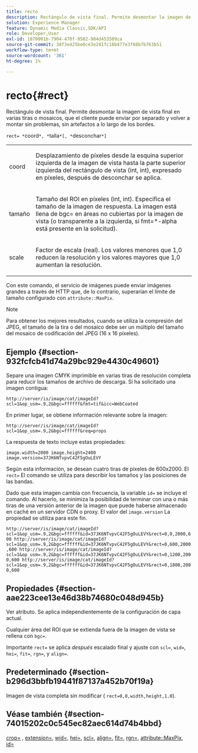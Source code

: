```yaml
---
title: recto
description: Rectángulo de vista final. Permite desmontar la imagen de vista final en varias tiras o mosaicos, que el cliente puede enviar por separado y volver a montar sin problemas, sin artefactos a lo largo de los bordes.
solution: Experience Manager
feature: Dynamic Media Classic,SDK/API
role: Developer,User
exl-id: 1870001b-7904-470f-9582-984d453509ca
source-git-commit: 38f3e425be0ce3e241fc18b477e3f68b7b763b51
workflow-type: tm+mt
source-wordcount: '361'
ht-degree: 1%

---
```


# recto{#rect}

Rectángulo de vista final. Permite desmontar la imagen de vista final en varias tiras o mosaicos, que el cliente puede enviar por separado y volver a montar sin problemas, sin artefactos a lo largo de los bordes.

`rect= *`coord`*, *`talla`*[, *`desconchar`*]`

<table id="simpletable_69D112F85FA24EFCA727B398DC8ED699"> 
 <tr class="strow"> 
  <td class="stentry"> <p><span class="varname"> coord</span> </p> </td> 
  <td class="stentry"> <p>Desplazamiento de píxeles desde la esquina superior izquierda de la imagen de vista hasta la parte superior izquierda del rectángulo de vista (int, int), expresado en píxeles, después de <span class="varname"> desconchar</span> se aplica. </p></td> 
 </tr> 
 <tr class="strow"> 
  <td class="stentry"> <p><span class="varname"> tamaño</span> </p></td> 
  <td class="stentry"> <p>Tamaño del ROI en píxeles (int, int). Especifica el tamaño de la imagen de respuesta. La imagen está llena de <span class="codeph"> bgc=</span> en áreas no cubiertas por la imagen de vista (o transparente a la izquierda, si <span class="codeph"> fmt=*-alpha</span> está presente en la solicitud). </p></td> 
 </tr> 
 <tr class="strow"> 
  <td class="stentry"> <p><span class="varname"> scale</span> </p></td> 
  <td class="stentry"> <p>Factor de escala (real). Los valores menores que 1,0 reducen la resolución y los valores mayores que 1,0 aumentan la resolución. </p></td> 
 </tr> 
</table>

Con este comando, el servicio de imágenes puede enviar imágenes grandes a través de HTTP que, de lo contrario, superarían el límite de tamaño configurado con `attribute::MaxPix`.

>[!NOTE]
>
>Para obtener los mejores resultados, cuando se utiliza la compresión del JPEG, el tamaño de la tira o del mosaico debe ser un múltiplo del tamaño del mosaico de codificación del JPEG (16 x 16 píxeles).

## Ejemplo {#section-932fcfcb41d74a29bc929e4430c49601}

Separe una imagen CMYK imprimible en varias tiras de resolución completa para reducir los tamaños de archivo de descarga. Si ha solicitado una imagen contigua:

`http://server/is/image/cat/imageId?scl=1&op_usm=.9,2&bgc=ffffff&fmt=tif&icc=WebCoated`

En primer lugar, se obtiene información relevante sobre la imagen:

`http://server/is/image/cat/imageId?scl=1&op_usm=.9,2&bgc=ffffff&req=props`

La respuesta de texto incluye estas propiedades:

`image.width=2000 image.height=2400 image.version=37JK6NTvpvC42F5gOuLEVY`

Según esta información, se desean cuatro tiras de píxeles de 600x2000. El `rect=` El comando se utiliza para describir los tamaños y las posiciones de las bandas.

Dado que esta imagen cambia con frecuencia, la variable `id=` se incluye el comando. Al hacerlo, se minimiza la posibilidad de terminar con una o más tiras de una versión anterior de la imagen que puede haberse almacenado en caché en un servidor CDN o proxy. El valor del `image.version` La propiedad se utiliza para este fin.

`http://server/is/image/cat/imageId?scl=1&op_usm=.9,2&bgc=ffffff&id=37JK6NTvpvC42F5gOuLEVY&rect=0,0,2000,600 http://server/is/image/cat/imageId?scl=1&op_usm=.9,2&bgc=ffffff&id=37JK6NTvpvC42F5gOuLEVY&rect=0,600,2000,600 http://server/is/image/cat/imageId?scl=1&op_usm=.9,2&bgc=ffffff&id=37JK6NTvpvC42F5gOuLEVY&rect=0,1200,2000,600 http://server/is/image/cat/imageId?scl=1&op_usm=.9,2&bgc=ffffff&id=37JK6NTvpvC42F5gOuLEVY&rect=0,1800,2000,600`

## Propiedades {#section-aae223cee13e46d38b74680c048d945b}

Ver atributo. Se aplica independientemente de la configuración de capa actual.

Cualquier área del ROI que se extienda fuera de la imagen de vista se rellena con `bgc=`.

Importante `rect=` se aplica *después* escalado final y ajuste con `scl=`, `wid=`, `hei=`, `fit=`, `rgn=`, y `align=`.

## Predeterminado {#section-b296d3bbfb19441f87137a452b70f19a}

Imagen de vista completa sin modificar ( `rect=0,0,width,height,1.0`).

## Véase también {#section-74015202c0c545ec82aec614d74b4bbd}

[crop=](../../../../../is-api/http-ref/image-serving-api-ref/c-http-protocol-reference/c-command-reference/r-crop.md#reference-6fd0f6399966446ab4425ce050572eab) , [extension=](../../../../../is-api/http-ref/image-serving-api-ref/c-http-protocol-reference/c-command-reference/r-extend.md#reference-7e9156beb285459d830e2d56782a74ac), [wid=](../../../../../is-api/http-ref/image-serving-api-ref/c-http-protocol-reference/c-command-reference/r-is-http-wid.md#reference-bfeadcb67bf4485f851eb21345527e47), [hei=](../../../../../is-api/http-ref/image-serving-api-ref/c-http-protocol-reference/c-command-reference/r-is-http-hei.md#reference-6d6f556ccc0e4b98a815e8a5c1944a96), [scl=](../../../../../is-api/http-ref/image-serving-api-ref/c-http-protocol-reference/c-command-reference/r-scl.md#reference-b2a74e493d0d407e98fe350551ba3fcc), [align=](../../../../../is-api/http-ref/image-serving-api-ref/c-http-protocol-reference/c-command-reference/r-align.md#reference-b7d6b87c75124d78884f916dd6544bc7), [fit=](../../../../../is-api/http-ref/image-serving-api-ref/c-http-protocol-reference/c-command-reference/r-fit.md#reference-f11bff6d93d143d6b135de3a923bc989), [rgn=](../../../../../is-api/http-ref/image-serving-api-ref/c-http-protocol-reference/c-command-reference/r-rgn.md#reference-daa9b80e0d8c4b1aa67d116b578d592f), [attribute::MaxPix](../../../../../is-api/image-catalog/image-serving-api-ref/c-image-catalog-reference/c-attributes-reference/r-maxpix.md#reference-e167d396ac794079ba8b5e6eb16eeda5), [id=](../../../../../is-api/http-ref/image-serving-api-ref/c-http-protocol-reference/c-command-reference/r-id.md#reference-60661184deb3420998779724244fcfa0)
